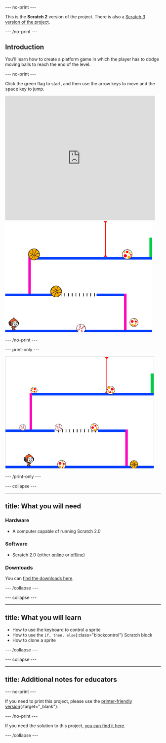 --- no-print ---

This is the **Scratch 2** version of the project. There is also a [Scratch 3 version of the project](https://projects.raspberrypi.org/en/projects/dodgeball).

--- /no-print ---

## Introduction

You'll learn how to create a platform game in which the player has to dodge moving balls to reach the end of the level.

--- no-print ---

Click the green flag to start, and then use the arrow keys to move and the <kbd>space</kbd> key to jump.

<div class="scratch-preview">
  <iframe allowtransparency="true" width="485" height="402" src="https://scratch.mit.edu/projects/embed/39740618/?autostart=false" frameborder="0"></iframe>
  <img src="images/dodge-final.png">
</div>

--- /no-print ---

--- print-only ---

![dodgeball game being played](images/dodgeball-showcase.png)

--- /print-only ---

--- collapse ---

---
title: What you will need
---

### Hardware

+ A computer capable of running Scratch 2.0

### Software

+ Scratch 2.0 (either [online](https://scratch.mit.edu/projects/editor/) or [offline](https://scratch.mit.edu/scratch2download/))

### Downloads

You can [find the downloads here](http://rpf.io/p/en/dodgeball-scratch2-go).

--- /collapse ---

--- collapse ---

---
title: What you will learn
---

+ How to use the keyboard to control a sprite
+ How to use the `if, then, else`{:class="blockcontrol"} Scratch block
+ How to clone a sprite

--- /collapse ---

--- collapse ---

---
title: Additional notes for educators
---

--- no-print ---

If you need to print this project, please use the [printer-friendly version](https://projects.raspberrypi.org/en/projects/dodgeball-scratch2/print){:target="_blank"}.

--- /no-print ---

If you need the solution to this project, [you can find it here](http://rpf.io/p/en/dodgeball-scratch2-get).

--- /collapse ---

